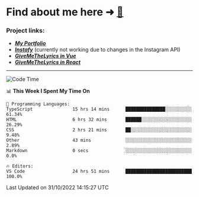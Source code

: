 # Find about me here ➜ [🧑](https://pauabella.dev)

### Project links:
- ***[My Portfolio](https://pauabella.dev)***
- ***[Instafy](https://instafy.me)*** (currently not working due to changes in the Instagram API)
- ***[GiveMeTheLyrics in Vue](https://lyrics.pauabella.dev)***
- ***[GiveMeTheLyrics in React](https://pauabella.dev/GiveMeTheLyrics)***

---
<!--START_SECTION:waka-->
![Code Time](http://img.shields.io/badge/Code%20Time-1%2C602%20hrs%2045%20mins-blue)

📊 **This Week I Spent My Time On** 

```text
💬 Programming Languages: 
TypeScript               15 hrs 14 mins      ███████████████░░░░░░░░░░   61.34% 
HTML                     6 hrs 32 mins       ██████░░░░░░░░░░░░░░░░░░░   26.29% 
CSS                      2 hrs 21 mins       ██░░░░░░░░░░░░░░░░░░░░░░░   9.48% 
Other                    43 mins             ░░░░░░░░░░░░░░░░░░░░░░░░░   2.89% 
Markdown                 0 secs              ░░░░░░░░░░░░░░░░░░░░░░░░░   0.0%

🔥 Editors: 
VS Code                  24 hrs 51 mins      █████████████████████████   100.0%

```


 Last Updated on 31/10/2022 14:15:27 UTC
<!--END_SECTION:waka-->
